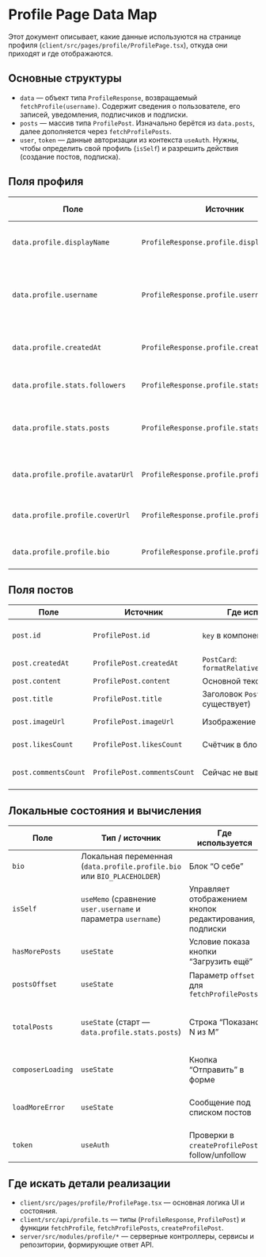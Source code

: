 # Profile Page Data Map

Этот документ описывает, какие данные используются на странице профиля (`client/src/pages/profile/ProfilePage.tsx`), откуда они приходят и где отображаются.

## Основные структуры

- `data` — объект типа `ProfileResponse`, возвращаемый `fetchProfile(username)`. Содержит сведения о пользователе, его записей, уведомления, подписчиков и подписки.
- `posts` — массив типа `ProfilePost`. Изначально берётся из `data.posts`, далее дополняется через `fetchProfilePosts`.
- `user`, `token` — данные авторизации из контекста `useAuth`. Нужны, чтобы определить свой профиль (`isSelf`) и разрешить действия (создание постов, подписка).

## Поля профиля

| Поле | Источник | Где используется | Назначение |
| --- | --- | --- | --- |
| `data.profile.displayName` | `ProfileResponse.profile.displayName` | Шапка профиля (отображаемое имя), карточка поста (`PostCard`) | Имя пользователя, показанное в UI. |
| `data.profile.username` | `ProfileResponse.profile.username` | Шапка (`@username`), ссылки (чат, API вызовы), мобильный заголовок | Уникальный логин, используется в ссылках и запросах. |
| `data.profile.createdAt` | `ProfileResponse.profile.createdAt` | Текст “На сайте с …” в шапке | Дата регистрации на платформе. |
| `data.profile.stats.followers` | `ProfileResponse.profile.stats.followers` | Корректировка счётчика после follow/unfollow | Количество подписчиков. |
| `data.profile.stats.posts` | `ProfileResponse.profile.stats.posts` | Расчёт `totalPosts`, строка “Показано N из M” | Общее число публикаций. |
| `data.profile.profile.avatarUrl` | `ProfileResponse.profile.profile.avatarUrl` | Аватар в карточке профиля и в `PostCard` | Ссылка на аватар пользователя. |
| `data.profile.profile.coverUrl` | `ProfileResponse.profile.profile.coverUrl` | Фон верхнего блока (CSS `background-image`) | Ссылка на обложку профиля. |
| `data.profile.profile.bio` | `ProfileResponse.profile.profile.bio` | Блок “О себе” (если пусто — `BIO_PLACEHOLDER`) | Описание пользователя. |

## Поля постов

| Поле | Источник | Где используется | Назначение |
| --- | --- | --- | --- |
| `post.id` | `ProfilePost.id` | `key` в компоненте `PostCard` | Уникальный идентификатор записи. |
| `post.createdAt` | `ProfilePost.createdAt` | `PostCard`: `formatRelative(post.createdAt)` | Время публикации (человеко‑читаемо). |
| `post.content` | `ProfilePost.content` | Основной текст `PostCard` | Текст записи. |
| `post.title` | `ProfilePost.title` | Заголовок `PostCard` (если существует) | Дополнительный заголовок поста. |
| `post.imageUrl` | `ProfilePost.imageUrl` | Изображение в `PostCard` | Иллюстрация записи. |
| `post.likesCount` | `ProfilePost.likesCount` | Счётчик в блоке кнопок | Количество лайков/голосов “за”. |
| `post.commentsCount` | `ProfilePost.commentsCount` | Сейчас не выводится (резерв) | Потенциальный счётчик комментариев. |

## Локальные состояния и вычисления

| Поле | Тип / источник | Где используется | Назначение |
| --- | --- | --- | --- |
| `bio` | Локальная переменная (`data.profile.profile.bio` или `BIO_PLACEHOLDER`) | Блок “О себе” | Гарантирует ненулевой текст описания. |
| `isSelf` | `useMemo` (сравнение `user.username` и параметра `username`) | Управляет отображением кнопок редактирования, подписки | Флаг “это мой профиль”. |
| `hasMorePosts` | `useState` | Условие показа кнопки “Загрузить ещё” | Признак наличия дополнительных постов. |
| `postsOffset` | `useState` | Параметр `offset` для `fetchProfilePosts` | Сколько записей уже загружено со стены. |
| `totalPosts` | `useState` (старт — `data.profile.stats.posts`) | Строка “Показано N из M” | Общее количество публикаций, синхронизируется при подгрузках. |
| `composerLoading` | `useState` | Кнопка “Отправить” в форме | Флаг отправки нового поста. |
| `loadMoreError` | `useState` | Сообщение под списком постов | Ошибка при подгрузке следующей страницы. |
| `token` | `useAuth` | Проверки в `createProfilePost`, follow/unfollow | Токен для авторизованных запросов. |

## Где искать детали реализации

- `client/src/pages/profile/ProfilePage.tsx` — основная логика UI и состояния.
- `client/src/api/profile.ts` — типы (`ProfileResponse`, `ProfilePost`) и функции `fetchProfile`, `fetchProfilePosts`, `createProfilePost`.
- `server/src/modules/profile/*` — серверные контроллеры, сервисы и репозитории, формирующие ответ API.

